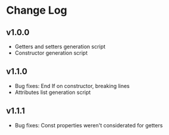 # Change Log

## v1.0.0
- Getters and setters generation script
- Constructor generation script

## v1.1.0
- Bug fixes: End If on constructor, breaking lines
- Attributes list generation script

## v1.1.1
- Bug fixes: Const properties weren't considerated for getters